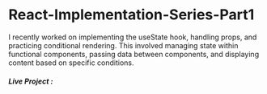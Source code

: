 # React-Implementation-Series-Part1
I recently worked on implementing the useState hook, handling props, and practicing conditional rendering. This involved managing state within functional components, passing data between components, and displaying content based on specific conditions.

##### Live Project : 
